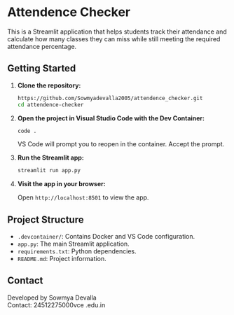 # Attendence Checker

This is a Streamlit application that helps students track their attendance and calculate how many classes they can miss while still meeting the required attendance percentage.

## Getting Started

1. **Clone the repository:**

    ```sh
    https://github.com/Sowmyadevalla2005/attendence_checker.git
    cd attendence-checker
    ```

2. **Open the project in Visual Studio Code with the Dev Container:**

    ```sh
    code .
    ```

    VS Code will prompt you to reopen in the container. Accept the prompt.

3. **Run the Streamlit app:**

    ```sh
    streamlit run app.py
    ```

4. **Visit the app in your browser:**

    Open `http://localhost:8501` to view the app.

## Project Structure

- `.devcontainer/`: Contains Docker and VS Code configuration.
- `app.py`: The main Streamlit application.
- `requirements.txt`: Python dependencies.
- `README.md`: Project information.

## Contact

Developed by Sowmya Devalla  
Contact: 24512275000vce .edu.in
